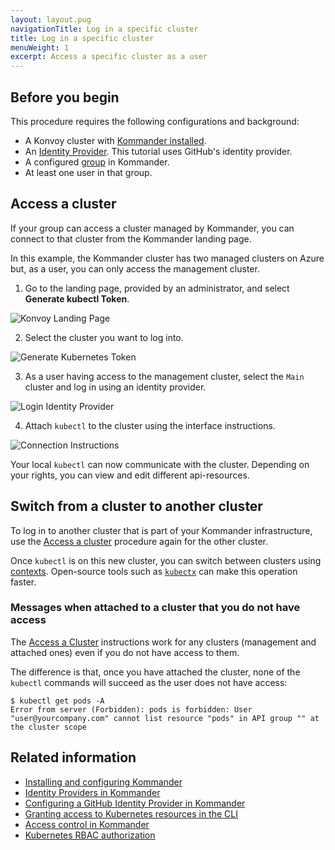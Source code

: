 ```yaml
---
layout: layout.pug
navigationTitle: Log in a specific cluster
title: Log in a specific cluster
menuWeight: 1
excerpt: Access a specific cluster as a user
---
```


## Before you begin

This procedure requires the following configurations and background:

- A Konvoy cluster with [Kommander installed](https://docs.d2iq.com/ksphere/kommander/1.1/install/).
- An [Identity Provider](https://docs.d2iq.com/ksphere/kommander/1.1/tutorials/authorize-all-users/). This tutorial uses GitHub's identity provider.
- A configured [group](https://docs.d2iq.com/ksphere/kommander/1.1/operations/identity-providers/) in Kommander.
- At least one user in that group.

## Access a cluster

If your group can access a cluster managed by Kommander, you can connect to that cluster from the Kommander landing page.

In this example, the Kommander cluster has two managed clusters on Azure but, as a user, you can only access the management cluster.

1. Go to the landing page, provided by an administrator, and select **Generate kubectl Token**.

![Konvoy Landing Page](/ksphere/kommander/1.1/img/konvoy-landing-page.png)

2. Select the cluster you want to log into.

![Generate Kubernetes Token](/ksphere/kommander/1.1/img/generate-kubernetes-token.png)

3. As a user having access to the management cluster, select the `Main` cluster and log in using an identity provider.

![Login Identity Provider](/ksphere/kommander/1.1/img/login-identity-provider.png)

4. Attach `kubectl` to the cluster using the interface instructions.

![Connection Instructions](/ksphere/kommander/1.1/img/kubectl-connection-instructions.png)

Your local `kubectl` can now communicate with the cluster.
Depending on your rights, you can view and edit different api-resources.

## Switch from a cluster to another cluster

To log in to another cluster that is part of your Kommander infrastructure, use the [Access a cluster](*access-a-cluster) procedure again for the other cluster.

Once `kubectl` is on this new cluster, you can switch between clusters using [contexts](https://kubernetes.io/docs/concepts/configuration/organize-cluster-access-kubeconfig/#context). Open-source tools such as [`kubectx`](https://github.com/ahmetb/kubectx) can make this operation faster.

### Messages when attached to a cluster that you do not have access

The [Access a Cluster](#access_a_cluster) instructions work for any clusters (management and attached ones) even if you do not have access to them.

The difference is that, once you have attached the cluster, none of the `kubectl` commands will succeed as the user does not have access:

```
$ kubectl get pods -A
Error from server (Forbidden): pods is forbidden: User "user@yourcompany.com" cannot list resource "pods" in API group "" at the cluster scope
```

## Related information

- [Installing and configuring Kommander](https://docs.d2iq.com/ksphere/kommander/1.1/install/)
- [Identity Providers in Kommander](https://docs.d2iq.com/ksphere/kommander/1.1/operations/identity-providers/)
- [Configuring a GitHub Identity Provider in Kommander](https://docs.d2iq.com/ksphere/kommander/1.1/tutorials/authorize-all-users/)
- [Granting access to Kubernetes resources in the CLI](https://docs.d2iq.com/ksphere/konvoy/1.4/security/external-idps/rbac/)
- [Access control in Kommander](https://docs.d2iq.com/ksphere/kommander/1.1/operations/access-control/)
- [Kubernetes RBAC authorization](https://kubernetes.io/docs/reference/access-authn-authz/rbac/)
